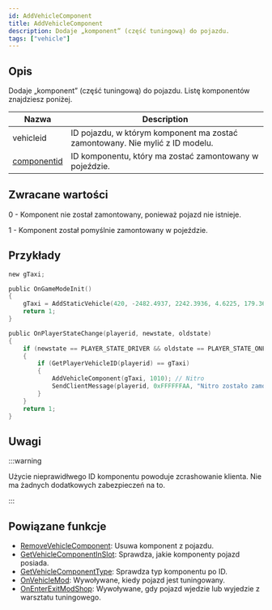```yaml
---
id: AddVehicleComponent
title: AddVehicleComponent
description: Dodaje „komponent” (część tuningową) do pojazdu.
tags: ["vehicle"]
---
```


## Opis

Dodaje „komponent” (część tuningową) do pojazdu. Listę komponentów znajdziesz poniżej.

| Nazwa                                         | Description                                                                  |
| --------------------------------------------- | ---------------------------------------------------------------------------- |
| vehicleid                                     | ID pojazdu, w którym komponent ma zostać zamontowany. Nie mylić z ID modelu. |
| [componentid](../resources/carcomponentid.md) | ID komponentu, który ma zostać zamontowany w pojeździe.                      |

## Zwracane wartości

0 - Komponent nie został zamontowany, ponieważ pojazd nie istnieje.

1 - Komponent został pomyślnie zamontowany w pojeździe.

## Przykłady

```c
new gTaxi;

public OnGameModeInit()
{
    gTaxi = AddStaticVehicle(420, -2482.4937, 2242.3936, 4.6225, 179.3656, 6, 1); // Taxi
    return 1;
}

public OnPlayerStateChange(playerid, newstate, oldstate)
{
    if (newstate == PLAYER_STATE_DRIVER && oldstate == PLAYER_STATE_ONFOOT)
    {
        if (GetPlayerVehicleID(playerid) == gTaxi)
        {
            AddVehicleComponent(gTaxi, 1010); // Nitro
            SendClientMessage(playerid, 0xFFFFFFAA, "Nitro zostało zamontowane w taksówce.");
        }
    }
    return 1;
}
```

## Uwagi

:::warning

Użycie nieprawidłwego ID komponentu powoduje zcrashowanie klienta. Nie ma żadnych dodatkowych zabezpieczeń na to.

:::

## Powiązane funkcje

- [RemoveVehicleComponent](RemoveVehicleComponent.md): Usuwa komponent z pojazdu.
- [GetVehicleComponentInSlot](GetVehicleComponentInSlot.md): Sprawdza, jakie komponenty pojazd posiada.
- [GetVehicleComponentType](GetVehicleComponentType.md): Sprawdza typ komponentu po ID.
- [OnVehicleMod](../callbacks/OnVehicleMod.md): Wywoływane, kiedy pojazd jest tuningowany.
- [OnEnterExitModShop](../callbacks/OnEnterExitModShop.md): Wywoływane, gdy pojazd wjedzie lub wyjedzie z warsztatu tuningowego.
